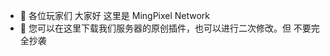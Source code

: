 - 👋 各位玩家们 大家好 这里是 MingPixel Network 
- 👀 您可以在这里下载我们服务器的原创插件，也可以进行二次修改。但 不要完全抄袭

<!---
JeffreyMing2/JeffreyMing2 is a ✨ special ✨ repository because its `README.md` (this file) appears on your GitHub profile.
You can click the Preview link to take a look at your changes.
--->
